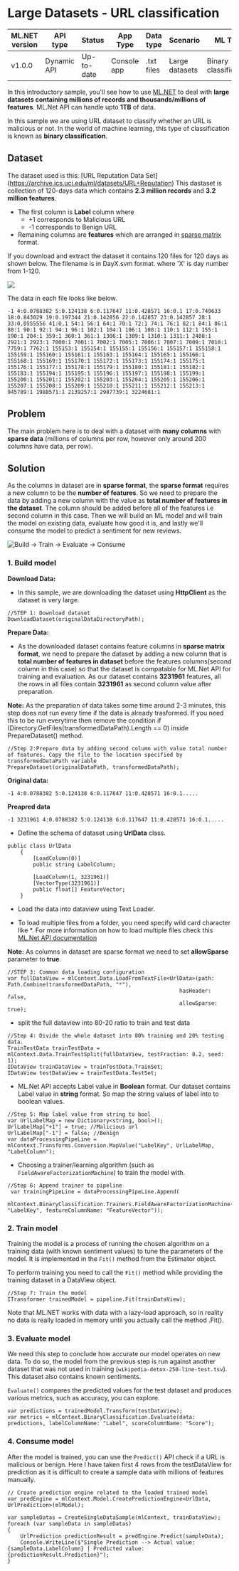 # Large Datasets - URL classification

| ML.NET version | API type          | Status                        | App Type    | Data type | Scenario            | ML Task                   | Algorithms                  |
|----------------|-------------------|-------------------------------|-------------|-----------|---------------------|---------------------------|-----------------------------|
| v1.0.0           | Dynamic API | Up-to-date | Console app | .txt files | Large datasets | Binary classification | FieldAwareFactorizationMachine |

In this introductory sample, you'll see how to use [ML.NET](https://www.microsoft.com/net/learn/apps/machine-learning-and-ai/ml-dotnet) to deal with **large datasets containing millions of records and thousands/millions of features**. ML.Net API can handle upto **1TB** of data. 

In this sample we are using URL dataset to classify whether an URL is malicious or not. In the world of machine learning, this type of classification is known as **binary classification**.

## Dataset
The dataset used is this: [URL Reputation Data Set] (https://archive.ics.uci.edu/ml/datasets/URL+Reputation)
This dastaset is collection of 120-days data which contains **2.3 million records** and **3.2 million features**.

* The first column is **Label** column where
  - +1 corresponds to Malicious URL
  - -1 corresponds to Benign URL
* Remaining columns are **features** which are arranged in [sparse matrix](https://en.wikipedia.org/wiki/Sparse_matrix) format. 

If you download and extract the dataset it contains 120 files for 120 days as shown below. The filename is in DayX.svm format. where 'X' is day number from 1-120.

![](./docs/screenshots/FilesFormat.PNG)

The data in each file looks like below.

```CSharp
-1 4:0.0788382 5:0.124138 6:0.117647 11:0.428571 16:0.1 17:0.749633 18:0.843029 19:0.197344 21:0.142856 22:0.142857 23:0.142857 28:1 33:0.0555556 41:0.1 54:1 56:1 64:1 70:1 72:1 74:1 76:1 82:1 84:1 86:1 88:1 90:1 92:1 94:1 96:1 102:1 104:1 106:1 108:1 110:1 112:1 155:1 190:1 204:1 359:1 360:1 361:1 1306:1 1309:1 1310:1 1311:1 2408:1 2921:1 2923:1 7000:1 7001:1 7002:1 7005:1 7006:1 7007:1 7009:1 7010:1 7759:1 7762:1 155153:1 155154:1 155155:1 155156:1 155157:1 155158:1 155159:1 155160:1 155161:1 155163:1 155164:1 155165:1 155166:1 155168:1 155169:1 155170:1 155172:1 155173:1 155174:1 155175:1 155176:1 155177:1 155178:1 155179:1 155180:1 155181:1 155182:1 155183:1 155194:1 155195:1 155196:1 155197:1 155198:1 155199:1 155200:1 155201:1 155202:1 155203:1 155204:1 155205:1 155206:1 155207:1 155208:1 155209:1 155210:1 155211:1 155212:1 155213:1 945789:1 1988571:1 2139257:1 2987739:1 3224681:1
```

## Problem
The main problem here is to deal with a dataset with **many columns** with **sparse data** (millions of columns per row, however only around 200 columns have data, per row).

## Solution
As the columns in dataset are in **sparse format**, the **sparse format** requires a new column to be the **number of features**. So we need to prepare the data by adding a new column with the value as **total number of features in the dataset**. The column should be added before all of the features i.e second column in this case.  Then we will build an ML model and will train the model on existing data, evaluate how good it is, and lastly we'll consume the model to predict a sentiment for new reviews.

![Build -> Train -> Evaluate -> Consume](../shared_content/modelpipeline.png)

### 1. Build model

**Download Data:**

* In this sample, we are downloading the dataset using **HttpClient** as the dataset is very large.  

```CSharp
//STEP 1: Download dataset
DownloadDataset(originalDataDirectoryPath);
```

**Prepare Data:**
* As the downloaded dataset contains feature columns in **sparse matrix format**, we need to prepare the dataset by adding a new column that is **total number of features in dataset**   before the  features columns(second column in this case) so that the dataset is compatable   for ML.Net API for training and evaluation. As our dataset contains **3231961** features, all the rows in all files contain **3231961**  as second column value after preparation.

**Note:** As the preparation of data takes some time around 2-3 minutes, this step does not run every time if the data is already trasformed. If you need this to be run everytime then remove the condition if (Directory.GetFiles(transformedDataPath).Length == 0) inside PrepareDataset() method.

```CSharp
//Step 2:Prepare data by adding second column with value total number of features. Copy the file to the location specified by transformedDataPath variable
PrepareDataset(originalDataPath, transformedDataPath);
```
**Original data:**
```CSharp
-1 4:0.0788382 5:0.124138 6:0.117647 11:0.428571 16:0.1.....
```

**Preapred data**
```CSharp
-1 3231961 4:0.0788382 5:0.124138 6:0.117647 11:0.428571 16:0.1.....
```	

* Define the schema of dataset using **UrlData** class. 

```CSharp
public class UrlData
    {
        [LoadColumn(0)]
        public string LabelColumn;
        
        [LoadColumn(1, 3231961)]
        [VectorType(3231961)]
        public float[] FeatureVector;
    }
```
* Load the data into dataview using Text Loader. 

* To load multiple files from a folder, you need specify wild card character like *. For more information on how to load multiple files check this [ML.Net API documentation](https://docs.microsoft.com/en-us/dotnet/machine-learning/how-to-guides/load-data-ml-net#load-data-from-multiple-files) 

**Note:** As columns in dataset are sparse format we need to set **allowSparse** parameter to **true**.

```CSharp
//STEP 3: Common data loading configuration
var fullDataView = mlContext.Data.LoadFromTextFile<UrlData>(path: Path.Combine(transformedDataPath, "*"),
                                                      hasHeader: false,
                                                      allowSparse: true);
```                                               

* split the full dataview into 80-20 ratio to train and test data

```CSharp
//Step 4: Divide the whole dataset into 80% training and 20% testing data.
TrainTestData trainTestData = mlContext.Data.TrainTestSplit(fullDataView, testFraction: 0.2, seed: 1);
IDataView trainDataView = trainTestData.TrainSet;
IDataView testDataView = trainTestData.TestSet;
```
* ML.Net API accepts Label value in **Boolean** format. Our dataset contains Label value in **string** format. So map the string values of label into to boolean values.

```CSharp
//Step 5: Map label value from string to bool
var UrlLabelMap = new Dictionary<string, bool>();
UrlLabelMap["+1"] = true; //Malicious url
UrlLabelMap["-1"] = false; //Benign 
var dataProcessingPipeLine = mlContext.Transforms.Conversion.MapValue("LabelKey", UrlLabelMap, "LabelColumn");
```

* Choosing a trainer/learning algorithm (such as `FieldAwareFactorizationMachine`) to train the model with. 

```CSharp
//Step 6: Append trainer to pipeline
 var trainingPipeLine = dataProcessingPipeLine.Append(
                mlContext.BinaryClassification.Trainers.FieldAwareFactorizationMachine(labelColumnName: "LabelKey", featureColumnName: "FeatureVector")); 
```

### 2. Train model
Training the model is a process of running the chosen algorithm on a training data (with known sentiment values) to tune the parameters of the model. It is implemented in the `Fit()` method from the Estimator object. 

To perform training you need to call the `Fit()` method while providing the training dataset in a DataView object.

```CSharp
//Step 7: Train the model
ITransformer trainedModel = pipeline.Fit(trainDataView);
```

Note that ML.NET works with data with a lazy-load approach, so in reality no data is really loaded in memory until you actually call the method .Fit().

### 3. Evaluate model

We need this step to conclude how accurate our model operates on new data. To do so, the model from the previous step is run against another dataset that was not used in training (`wikipedia-detox-250-line-test.tsv`). This dataset also contains known sentiments. 

`Evaluate()` compares the predicted values for the test dataset and produces various metrics, such as accuracy, you can explore.

```CSharp
var predictions = trainedModel.Transform(testDataView);
var metrics = mlContext.BinaryClassification.Evaluate(data: predictions, labelColumnName: "Label", scoreColumnName: "Score");
```

### 4. Consume model

After the model is trained, you can use the `Predict()` API check if a URL is malicious or benign. Here I have taken first 4 rows from the testDataView for prediction as it is difficult to create a sample data with millions of features manually.

```CSharp
// Create prediction engine related to the loaded trained model
var predEngine = mlContext.Model.CreatePredictionEngine<UrlData, UrlPrediction>(mlModel);                 

var sampleDatas = CreateSingleDataSample(mlContext, trainDataView);
foreach (var sampleData in sampleDatas)
{
    UrlPrediction predictionResult = predEngine.Predict(sampleData);
    Console.WriteLine($"Single Prediction --> Actual value: {sampleData.LabelColumn} | Predicted value: {predictionResult.Prediction}");
}

```



